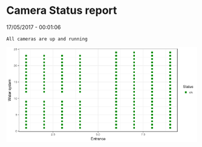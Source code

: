 Camera Status report
================
17/05/2017 - 00:01:06

    All cameras are up and running

![](camreport_files/figure-markdown_github/unnamed-chunk-2-1.png)
